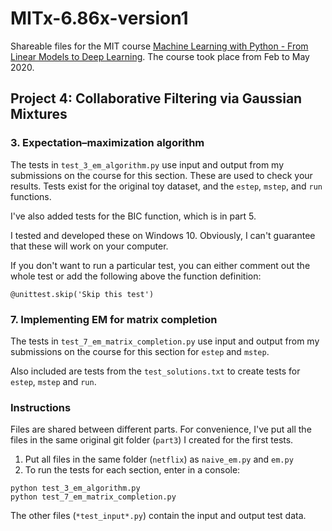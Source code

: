 # MITx-6.86x-version1
Shareable files for the MIT course [Machine Learning with Python - From Linear Models to Deep Learning](https://courses.edx.org/courses/course-v1:MITx+6.86x+1T2020/course/). The course took place from Feb to May 2020.

## Project 4: Collaborative Filtering via Gaussian Mixtures

### 3. Expectation–maximization algorithm

The tests in `test_3_em_algorithm.py` use input and output from my submissions on the course for this section. These are used to check your results. Tests exist for the original toy dataset, and the `estep`, `mstep`, and `run` functions.

I've also added tests for the BIC function, which is in part 5.

I tested and developed these on Windows 10. Obviously, I can't guarantee that these 
will work on your computer.


If you don't want to run a particular test, you can either comment out the whole test 
or add the following above the function definition:
```
@unittest.skip('Skip this test')
```
### 7. Implementing EM for matrix completion

The tests in `test_7_em_matrix_completion.py` use input and output from my submissions on the course for this section for `estep` and `mstep`.

Also included are tests from the `test_solutions.txt` to create tests for `estep`, `mstep` and `run`. 

### Instructions

Files are shared between different parts. For convenience, I've put all the files in the same original git folder (`part3`) I created for the first tests.

1. Put all files in the same folder (`netflix`) as `naive_em.py` and `em.py`
2. To run the tests for each section, enter in a console:

```
python test_3_em_algorithm.py
python test_7_em_matrix_completion.py
```

The other files (`*test_input*.py`) contain the input and output test data. 
